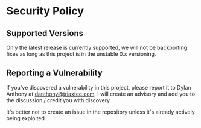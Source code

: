 # Security Policy

## Supported Versions

Only the latest release is currently supported, we will not be backporting fixes as long as this project is in the unstable 0.x versioning.

## Reporting a Vulnerability

If you've discovered a vulnerability in this project, please report it to Dylan Anthony at danthony@triaxtec.com. I will create an advisory and add you
to the discussion / credit you with discovery.

It's better not to create an issue in the repository unless it's already actively being exploited.
